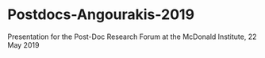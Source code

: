 # Postdocs-Angourakis-2019
Presentation for the Post-Doc Research Forum at the McDonald Institute, 22 May 2019
